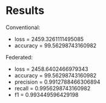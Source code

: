 # Results

Conventional:
- loss = 2459.3261111495085
- accuracy = 99.56298743160982

Federated:
- loss = 2458.6402466979343 
- accuracy = 99.56298743160982
- precision = 0.9912788466306894 
- recall = 0.9956298743160982
- f1 = 0.993449596429198 